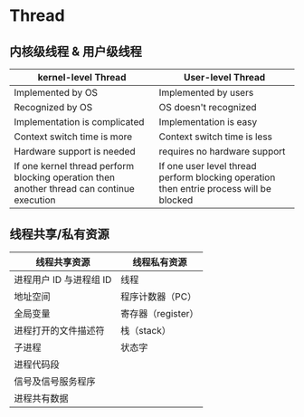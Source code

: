 # Thread

## 内核级线程 & 用户级线程
| kernel-level Thread | User-level Thread |
| ----- | ------ |
| Implemented by OS | Implemented by users |
| Recognized by OS | OS doesn't recognized | 
| Implementation is complicated | Implementation is easy | 
| Context switch time is more | Context switch time is less |
| Hardware support is needed | requires no hardware support | 
| If one kernel thread perform blocking operation then another thread can continue execution | If one user level thread perform blocking operation then entrie process will be blocked | 


## 线程共享/私有资源
|线程共享资源|线程私有资源|
|----------|----------|
进程用户 ID 与进程组 ID|线程 
地址空间 | 程序计数器（PC）|
全局变量 | 寄存器（register）|
进程打开的文件描述符 | 栈（stack） |
子进程 | 状态字|
进程代码段 | 
信号及信号服务程序 |
进程共有数据 |











